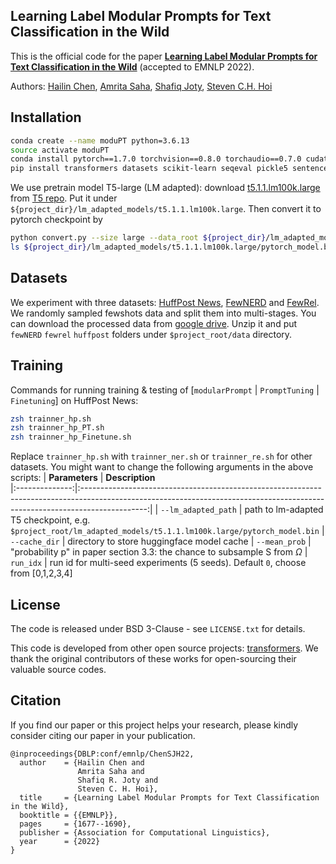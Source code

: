 ## Learning Label Modular Prompts for Text Classification in the Wild <a name="corl"></a>


This is the official code for the paper [**Learning Label Modular Prompts for Text Classification in the Wild**](https://aclanthology.org/2022.emnlp-main.109/) (accepted to EMNLP 2022).

Authors:
[Hailin Chen](https://www.linkedin.com/in/chenhailin/), [Amrita Saha](https://scholar.google.co.uk/citations?user=3Zb5Y2YAAAAJ&hl=en), [Shafiq Joty](https://raihanjoty.github.io/), [Steven C.H. Hoi](https://scholar.google.com/citations?user=JoLjflYAAAAJ&hl=en) 

## Installation 
```sh
conda create --name moduPT python=3.6.13
source activate moduPT
conda install pytorch==1.7.0 torchvision==0.8.0 torchaudio==0.7.0 cudatoolkit=11.0 -c pytorch
pip install transformers datasets scikit-learn seqeval pickle5 sentencepiece
```
We use pretrain model T5-large (LM adapted): download [t5.1.1.lm100k.large](https://console.cloud.google.com/storage/browser/t5-data/pretrained_models/t5.1.1.lm100k.large) from [T5 repo](https://github.com/google-research/text-to-text-transfer-transformer/blob/main/released_checkpoints.md). Put it under `${project_dir}/lm_adapted_models/t5.1.1.lm100k.large`. Then convert it to pytorch checkpoint by
```sh
python convert.py --size large --data_root ${project_dir}/lm_adapted_models
ls ${project_dir}/lm_adapted_models/t5.1.1.lm100k.large/pytorch_model.bin
```


## Datasets 
We experiment with three datasets: [HuffPost News](https://www.kaggle.com/datasets/rmisra/news-category-dataset), [FewNERD](https://ningding97.github.io/fewnerd/) and [FewRel](https://www.zhuhao.me/fewrel/). We randomly sampled fewshots data and split them into multi-stages. You can download the processed data from [google drive](https://drive.google.com/file/d/1n7ihI4EZnToaQhnjSPC64H79L_GK4wlB/view?usp=sharing). Unzip it and put `fewNERD` `fewrel` `huffpost` folders under `$project_root/data` directory.

## Training
Commands for running training & testing of [`modularPrompt` | `PromptTuning` | `Finetuning`] on HuffPost News:
```sh
zsh trainner_hp.sh
zsh trainner_hp_PT.sh
zsh trainner_hp_Finetune.sh
```
Replace `trainner_hp.sh` with `trainner_ner.sh` or `trainner_re.sh` for other datasets.
You might want to change the following arguments in the above scripts:
| **Parameters** |                                                                                **Description**                                                                               
|:--------------:|:----------------------------------------------------------------------------------------------------------------------------------------------------------------------------:|
| `--lm_adapted_path`      | path to lm-adapted T5 checkpoint, e.g. `$project_root/lm_adapted_models/t5.1.1.lm100k.large/pytorch_model.bin`
| `--cache_dir`      | directory to store huggingface model cache
| `--mean_prob`      | "probability p" in paper section 3.3: the chance to subsample S from $\Omega$
| `run_idx`      | run id for multi-seed experiments (5 seeds). Default `0`, choose from [0,1,2,3,4]

## License 

The code is released under BSD 3-Clause - see `LICENSE.txt` for details.

This code is developed from other open source projects: [transformers](https://github.com/huggingface/transformers). We thank the original contributors of these works for open-sourcing their valuable source codes. 

## Citation
If you find our paper or this project helps your research, please kindly consider citing our paper in your publication.
```
@inproceedings{DBLP:conf/emnlp/ChenSJH22,
  author    = {Hailin Chen and
               Amrita Saha and
               Shafiq R. Joty and
               Steven C. H. Hoi},
  title     = {Learning Label Modular Prompts for Text Classification in the Wild},
  booktitle = {{EMNLP}},
  pages     = {1677--1690},
  publisher = {Association for Computational Linguistics},
  year      = {2022}
}
```
